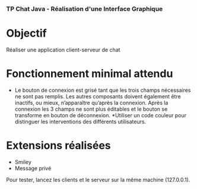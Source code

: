 ### TP Chat Java - Réalisation d'une Interface Graphique 

# Objectif 
Réaliser une application client-serveur de chat

# Fonctionnement minimal attendu 
* Le bouton de connexion est grisé tant que les trois champs nécessaires ne sont pas remplis. Les autres composants doivent également être inactifs, ou mieux, n’apparaître qu’après la connexion. Après la connexion les 3 champs ne sont plus éditables et le bouton se transforme en bouton de déconnexion. 
*Utiliser un code couleur pour distinguer les interventions des différents utilisateurs.

# Extensions réalisées 
* Smiley 
* Message privé 

Pour tester, lancez les clients et le serveur sur la même machine (127.0.0.1). 
